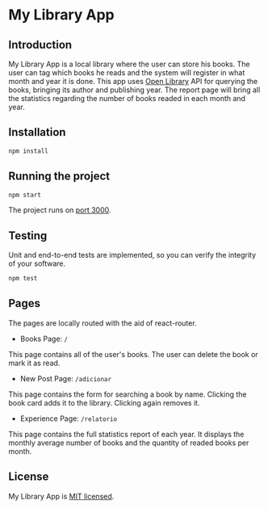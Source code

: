 # My Library App

## Introduction

My Library App is a local library where the user can store his books. The user can tag which books he reads and the system will register in what month and year it is done. This app uses [Open Library](https://openlibrary.org/) API for querying the books, bringing its author and publishing year. The report page will bring all the statistics regarding the number of books readed in each month and year.

## Installation

```sh
npm install
```

## Running the project

```sh
npm start
```

The project runs on [port 3000](http://localhost:3000/).

## Testing

Unit and end-to-end tests are implemented, so you can verify the integrity of your software.

```sh
npm test
```

## Pages

The pages are locally routed with the aid of react-router.

* Books Page: `/`

This page contains all of the user's books. The user can delete the book or mark it as read.

* New Post Page: `/adicionar`

This page contains the form for searching a book by name. Clicking the book card adds it to the library. Clicking again removes it.

* Experience Page: `/relatorio`

This page contains the full statistics report of each year. It displays the monthly average number of books and the quantity of readed books per month.

## License

My Library App is [MIT licensed](./LICENSE).